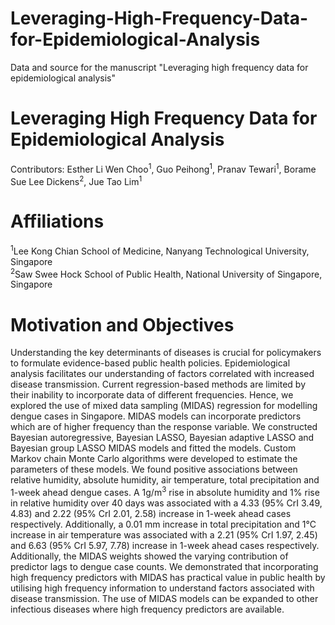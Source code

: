 # Leveraging-High-Frequency-Data-for-Epidemiological-Analysis
Data and source for the manuscript "Leveraging high frequency data for epidemiological analysis"

# Leveraging High Frequency Data for Epidemiological Analysis
Contributors: Esther Li Wen Choo<sup>1</sup>, Guo Peihong<sup>1</sup>, Pranav Tewari<sup>1</sup>, Borame Sue Lee Dickens<sup>2</sup>, Jue Tao Lim<sup>1</sup>

# Affiliations
<sup>1</sup>Lee Kong Chian School of Medicine, Nanyang Technological University, Singapore  
<sup>2</sup>Saw Swee Hock School of Public Health, National University of Singapore, Singapore

# Motivation and Objectives
Understanding the key determinants of diseases is crucial for policymakers to formulate evidence-based public health policies. Epidemiological analysis facilitates our understanding of factors correlated with increased disease transmission. Current regression-based methods are limited by their inability to incorporate data of different frequencies. Hence, we explored the use of mixed data sampling (MIDAS) regression for modelling dengue cases in Singapore. MIDAS models can incorporate predictors which are of higher frequency than the response variable. We constructed Bayesian autoregressive, Bayesian LASSO, Bayesian adaptive LASSO and Bayesian group LASSO MIDAS models and fitted the models. Custom Markov chain Monte Carlo algorithms were developed to estimate the parameters of these models. We found positive associations between relative humidity, absolute humidity, air temperature, total precipitation and 1-week ahead dengue cases.  A 1g/m<sup>3</sup> rise in absolute humidity and 1% rise in relative humidity over 40 days was associated with a 4.33 (95% CrI 3.49, 4.83) and 2.22 (95% CrI 2.01, 2.58) increase in 1-week ahead cases respectively. Additionally, a 0.01 mm increase in total precipitation and 1&deg;C increase in air temperature was associated with a 2.21 (95% CrI 1.97, 2.45) and 6.63 (95% CrI 5.97, 7.78) increase in 1-week ahead cases respectively. Additionally, the MIDAS weights showed the varying contribution of predictor lags to dengue case counts. We demonstrated that incorporating high frequency predictors with MIDAS has practical value in public health by utilising high frequency information to understand factors associated with disease transmission. The use of MIDAS models can be expanded to other infectious diseases where high frequency predictors are available.
